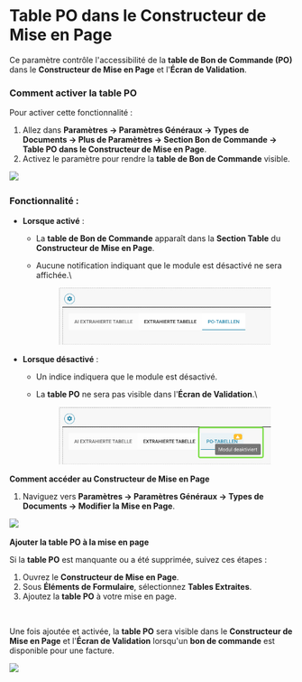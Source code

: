 # Table PO dans le Constructeur de Mise en Page

Ce paramètre contrôle l'accessibilité de la **table de Bon de Commande (PO)** dans le **Constructeur de Mise en Page** et l'**Écran de Validation**.

### **Comment activer la table PO**

Pour activer cette fonctionnalité :

1. Allez dans **Paramètres → Paramètres Généraux → Types de Documents → Plus de Paramètres → Section Bon de Commande → Table PO dans le Constructeur de Mise en Page**.
2. Activez le paramètre pour rendre la **table de Bon de Commande** visible.

![](https://docs.docbits.com/~gitbook/image?url=https%3A%2F%2F578966019-files.gitbook.io%2F%7E%2Ffiles%2Fv0%2Fb%2Fgitbook-x-prod.appspot.com%2Fo%2Fspaces%252FT2n2w4uDCJvv7CJ5zrdk%252Fuploads%252Fc8KSbwIA0OyzFipEcfS5%252FiScreen%2520Shoter%2520-%2520Google%2520Chrome%2520-%2520250210131953.jpg%3Falt%3Dmedia%26token%3Dc3974264-1aeb-4c6b-bbc9-351a040c2e28\&width=768\&dpr=4\&quality=100\&sign=61fb045\&sv=2)

### **Fonctionnalité :**

* **Lorsque activé** :
  * La **table de Bon de Commande** apparaît dans la **Section Table** du **Constructeur de Mise en Page**.
  *   Aucune notification indiquant que le module est désactivé ne sera affichée.\


      <figure><img src="../../../../../.gitbook/assets/image.png" alt=""><figcaption></figcaption></figure>
* **Lorsque désactivé** :
  * Un indice indiquera que le module est désactivé.
  *   La **table PO** ne sera pas visible dans l'**Écran de Validation**.\


      <figure><img src="../../../../../.gitbook/assets/image (1).png" alt=""><figcaption></figcaption></figure>

**Comment accéder au Constructeur de Mise en Page**

1. Naviguez vers **Paramètres → Paramètres Généraux → Types de Documents → Modifier la Mise en Page**.

![](https://docs.docbits.com/~gitbook/image?url=https%3A%2F%2F578966019-files.gitbook.io%2F%7E%2Ffiles%2Fv0%2Fb%2Fgitbook-x-prod.appspot.com%2Fo%2Fspaces%252FT2n2w4uDCJvv7CJ5zrdk%252Fuploads%252FPWDPhH7uZQxm80WoN0Pa%252FiScreen%2520Shoter%2520-%2520Google%2520Chrome%2520-%2520250210135142.jpg%3Falt%3Dmedia%26token%3D4ffae022-8810-4007-a8e0-3f971636e8da\&width=768\&dpr=4\&quality=100\&sign=45c998f5\&sv=2)

**Ajouter la table PO à la mise en page**

Si la **table PO** est manquante ou a été supprimée, suivez ces étapes :

1. Ouvrez le **Constructeur de Mise en Page**.
2. Sous **Éléments de Formulaire**, sélectionnez **Tables Extraites**.
3. Ajoutez la **table PO** à votre mise en page.

<div align="left"><img src="https://docs.docbits.com/~gitbook/image?url=https%3A%2F%2F578966019-files.gitbook.io%2F%7E%2Ffiles%2Fv0%2Fb%2Fgitbook-x-prod.appspot.com%2Fo%2Fspaces%252FT2n2w4uDCJvv7CJ5zrdk%252Fuploads%252FruKctR4Kn78U15xYUXIR%252FiScreen%2520Shoter%2520-%2520Google%2520Chrome%2520-%2520250210135437.jpg%3Falt%3Dmedia%26token%3D9fda3d8d-d72b-49f9-8cb7-f2eff66c5c6c&#x26;width=768&#x26;dpr=4&#x26;quality=100&#x26;sign=acacb6e3&#x26;sv=2" alt=""></div>

Une fois ajoutée et activée, la **table PO** sera visible dans le **Constructeur de Mise en Page** et l'**Écran de Validation** lorsqu'un **bon de commande** est disponible pour une facture.

![](https://docs.docbits.com/~gitbook/image?url=https%3A%2F%2F578966019-files.gitbook.io%2F%7E%2Ffiles%2Fv0%2Fb%2Fgitbook-x-prod.appspot.com%2Fo%2Fspaces%252FT2n2w4uDCJvv7CJ5zrdk%252Fuploads%252FvDUUXZQhtPS1TkaqeHm1%252FiScreen%2520Shoter%2520-%2520Google%2520Chrome%2520-%2520250210133655.jpg%3Falt%3Dmedia%26token%3D3bebdb16-d12a-4224-b4e6-a3cb1fa60b9f\&width=768\&dpr=4\&quality=100\&sign=aa88173a\&sv=2)
